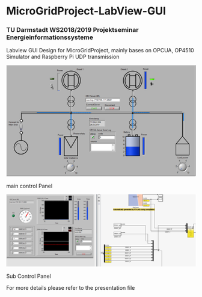 # MicroGridProject-LabView-GUI

### TU Darmstadt WS2018/2019 Projektseminar Energieinformationssysteme

Labview GUI Design for MicroGridProject, mainly bases on OPCUA, OP4510 Simulator and Raspberry Pi UDP transmission 

![image](https://github.com/SHRMu/MicroGridProject/blob/master/images/main_control_panel.png)

main control Panel

![image](https://github.com/SHRMu/MicroGridProject/blob/master/images/sub_control_panel.png)

Sub Control Panel

For more details please refer to the presentation file
